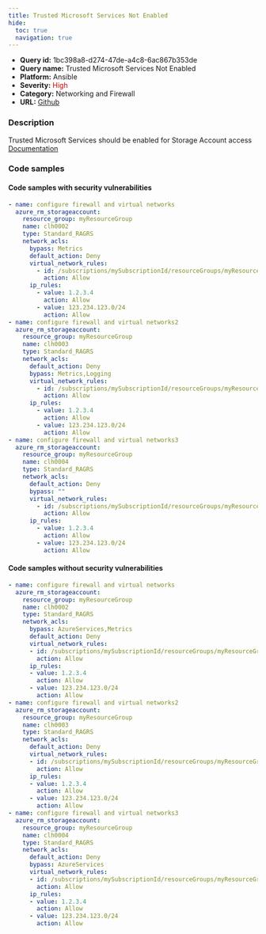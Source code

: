 ```yaml
---
title: Trusted Microsoft Services Not Enabled
hide:
  toc: true
  navigation: true
---
```


<style>
  .highlight .hll {
    background-color: #ff171742;
  }
  .md-content {
    max-width: 1100px;
    margin: 0 auto;
  }
</style>

-   **Query id:** 1bc398a8-d274-47de-a4c8-6ac867b353de
-   **Query name:** Trusted Microsoft Services Not Enabled
-   **Platform:** Ansible
-   **Severity:** <span style="color:#C00">High</span>
-   **Category:** Networking and Firewall
-   **URL:** [Github](https://github.com/Checkmarx/kics/tree/master/assets/queries/ansible/azure/trusted_microsoft_services_not_enabled)

### Description
Trusted Microsoft Services should be enabled for Storage Account access<br>
[Documentation](https://docs.ansible.com/ansible/latest/collections/azure/azcollection/azure_rm_storageaccount_module.html#parameter-network_acls/bypass)

### Code samples
#### Code samples with security vulnerabilities
```yaml title="Postitive test num. 1 - yaml file" hl_lines="24 40 7"
- name: configure firewall and virtual networks
  azure_rm_storageaccount:
    resource_group: myResourceGroup
    name: clh0002
    type: Standard_RAGRS
    network_acls:
      bypass: Metrics
      default_action: Deny
      virtual_network_rules:
        - id: /subscriptions/mySubscriptionId/resourceGroups/myResourceGroup/providers/Microsoft.Network/virtualNetworks/myVnet/subnets/mySubnet
          action: Allow
      ip_rules:
        - value: 1.2.3.4
          action: Allow
        - value: 123.234.123.0/24
          action: Allow
- name: configure firewall and virtual networks2
  azure_rm_storageaccount:
    resource_group: myResourceGroup
    name: clh0003
    type: Standard_RAGRS
    network_acls:
      default_action: Deny
      bypass: Metrics,Logging
      virtual_network_rules:
        - id: /subscriptions/mySubscriptionId/resourceGroups/myResourceGroup/providers/Microsoft.Network/virtualNetworks/myVnet/subnets/mySubnet
          action: Allow
      ip_rules:
        - value: 1.2.3.4
          action: Allow
        - value: 123.234.123.0/24
          action: Allow
- name: configure firewall and virtual networks3
  azure_rm_storageaccount:
    resource_group: myResourceGroup
    name: clh0004
    type: Standard_RAGRS
    network_acls:
      default_action: Deny
      bypass: ""
      virtual_network_rules:
        - id: /subscriptions/mySubscriptionId/resourceGroups/myResourceGroup/providers/Microsoft.Network/virtualNetworks/myVnet/subnets/mySubnet
          action: Allow
      ip_rules:
        - value: 1.2.3.4
          action: Allow
        - value: 123.234.123.0/24
          action: Allow

```


#### Code samples without security vulnerabilities
```yaml title="Negative test num. 1 - yaml file"
- name: configure firewall and virtual networks
  azure_rm_storageaccount:
    resource_group: myResourceGroup
    name: clh0002
    type: Standard_RAGRS
    network_acls:
      bypass: AzureServices,Metrics
      default_action: Deny
      virtual_network_rules:
      - id: /subscriptions/mySubscriptionId/resourceGroups/myResourceGroup/providers/Microsoft.Network/virtualNetworks/myVnet/subnets/mySubnet
        action: Allow
      ip_rules:
      - value: 1.2.3.4
        action: Allow
      - value: 123.234.123.0/24
        action: Allow
- name: configure firewall and virtual networks2
  azure_rm_storageaccount:
    resource_group: myResourceGroup
    name: clh0003
    type: Standard_RAGRS
    network_acls:
      default_action: Deny
      virtual_network_rules:
      - id: /subscriptions/mySubscriptionId/resourceGroups/myResourceGroup/providers/Microsoft.Network/virtualNetworks/myVnet/subnets/mySubnet
        action: Allow
      ip_rules:
      - value: 1.2.3.4
        action: Allow
      - value: 123.234.123.0/24
        action: Allow
- name: configure firewall and virtual networks3
  azure_rm_storageaccount:
    resource_group: myResourceGroup
    name: clh0004
    type: Standard_RAGRS
    network_acls:
      default_action: Deny
      bypass: AzureServices
      virtual_network_rules:
      - id: /subscriptions/mySubscriptionId/resourceGroups/myResourceGroup/providers/Microsoft.Network/virtualNetworks/myVnet/subnets/mySubnet
        action: Allow
      ip_rules:
      - value: 1.2.3.4
        action: Allow
      - value: 123.234.123.0/24
        action: Allow

```
